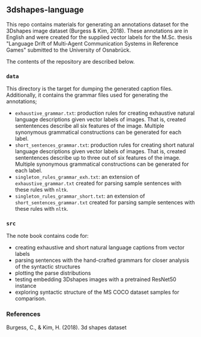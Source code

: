 ## 3dshapes-language 

This repo contains materials for generating an annotations dataset for the 3Dshapes image dataset (Burgess & Kim, 2018).
These annotations are in English and were created for the supplied vector labels for the M.Sc. thesis "Language Drift of Multi-Agent Communication Systems in Reference Games" submitted to the University of Osnabrück. 

The contents of the repository are described below.

### `data`

This directory is the target for dumping the generated caption files. 
Additionally, it contains the grammar files used for generating the annotations;

* `exhaustive_grammar.txt`: production rules for creating exhaustive natural language descriptions given vector labels of images. That is, created sententences describe all six features of the image. Multiple synonymous grammatical constructions can be generated for each label.
* `short_sentences_grammar.txt`: production rules for creating short natural language descriptions given vector labels of images. That is, created sententences describe up to three out of six features of the image. Multiple synonymous grammatical constructions can be generated for each label.
* `singleton_rules_grammar_exh.txt`: an extension of `exhaustive_grammar.txt` created for parsing sample sentences with these rules with `nltk`. 
* `singleton_rules_grammar_short.txt`: an extension of `short_sentences_grammar.txt` created for parsing sample sentences with these rules with `nltk`. 

### `src`

The note book contains code for:

* creating exhaustive and short natural language captions from vector labels
* parsing sentences with the hand-crafted grammars for closer analysis of the syntactic structures
* plotting the parse distributions
* testing embedding 3Dshapes images with a pretrained ResNet50 instance
* exploring syntactic structure of the MS COCO dataset samples for comparison.


### References

Burgess, C., & Kim, H. (2018). 3d shapes dataset